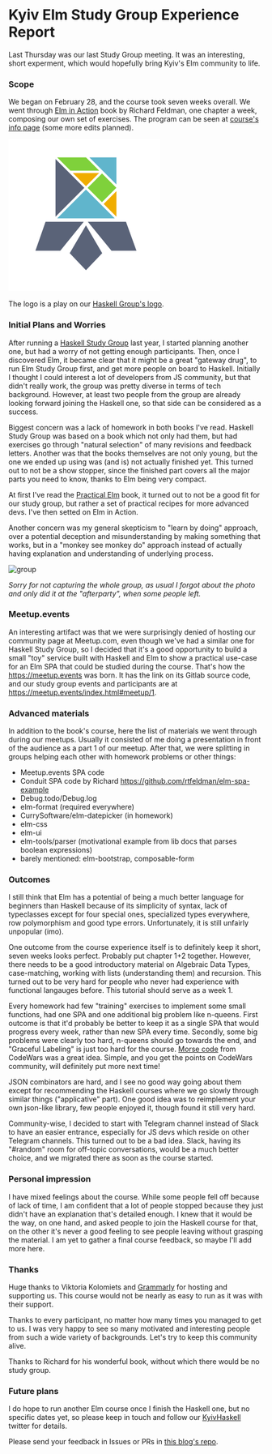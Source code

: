 # Kyiv Elm Study Group Experience Report

Last Thursday was our last Study Group meeting. It was an interesting, short experment, which would hopefully bring Kyiv's Elm community to life.

### Scope

We began on February 28, and the course took seven weeks overall. We went through [Elm in Action](https://www.manning.com/books/elm-in-action) book by Richard Feldman, one chapter a week, composing our own set of exercises. The program can be seen at [course's info page](https://github.com/KyivHaskell/elm-study-group#%D1%80%D0%BE%D0%B7%D0%BA%D0%BB%D0%B0%D0%B4) (some more edits planned).

![KyivElm](./elm-study-group/KyivElm.png)

The logo is a play on our [Haskell Group's logo](https://k-bx.github.io/articles/Kyiv-Haskell-Study-Group-Experience-Report.html).

### Initial Plans and Worries

After running a [Haskell Study Group](https://k-bx.github.io/articles/Kyiv-Haskell-Study-Group-Experience-Report.html) last year, I started planning another one, but had a worry of not getting enough participants. Then, once I discovered Elm, it became clear that it might be a great "gateway drug", to run Elm Study Group first, and get more people on board to Haskell. Initially I thought I could interest a lot of developers from JS community, but that didn't really work, the group was pretty diverse in terms of tech background. However, at least two people from the group are already looking forward joining the Haskell one, so that side can be considered as a success.

Biggest concern was a lack of homework in both books I've read. Haskell Study Group was based on a book which not only had them, but had exercises go through "natural selection" of many revisions and feedback letters. Another was that the books themselves are not only young, but the one we ended up using was (and is) not actually finished yet. This turned out to not be a show stopper, since the finished part covers all the major parts you need to know, thanks to Elm being very compact.

At first I've read the [Practical Elm](https://korban.net/elm/) book, it turned out to not be a good fit for our study group, but rather a set of practical recipes for more advanced devs. I've then setted on Elm in Action.

Another concern was my general skepticism to "learn by doing" approach, over a potential deception and misunderstanding by making something that works, but in a "monkey see monkey do" approach instead of actually having explanation and understanding of underlying process.

![group](/Users/kb/workspace/k-bx.github.io/articles/elm-study-group/group.jpeg)

*Sorry for not capturing the whole group, as usual I forgot about the photo and only did it at the "afterparty", when some people left.*

### Meetup.events

An interesting artifact was that we were surprisingly denied of hosting our community page at Meetup.com, even though we've had a similar one for Haskell Study Group, so I decided that it's a good opportunity to build a small "toy" service built with Haskell and Elm to show a practical use-case for an Elm SPA that could be studied during the course. That's how the https://meetup.events was born. It has the link on its Gitlab source code, and our study group events and participants are at <https://meetup.events/index.html#meetup/1>.

### Advanced materials

In addition to the book's course, here the list of materials we went through during our meetups. Usually it consisted of me doing a presentation in front of the audience as a part 1 of our meetup. After that, we were splitting in groups helping each other with homework problems or other things:

- Meetup.events SPA code
- Conduit SPA code by Richard <https://github.com/rtfeldman/elm-spa-example>
- Debug.todo/Debug.log
- elm-format (required everywhere)
- CurrySoftware/elm-datepicker (in homework)
- elm-css
- elm-ui
- elm-tools/parser (motivational example from lib docs that parses boolean expressions)
- barely mentioned: elm-bootstrap, composable-form

### Outcomes

I still think that Elm has a potential of being a much better language for beginners than Haskell because of its simplicity of syntax, lack of typeclasses except for four special ones, specialized types everywhere, row polymorphism and good type errors. Unfortunately, it is still unfairly unpopular (imo).

One outcome from the course experience itself is to definitely keep it short, seven weeks looks perfect. Probably put chapter 1+2 together. However, there needs to be a good introductory material on Algebraic Data Types, case-matching, working with lists (understanding them) and recursion. This turned out to be very hard for people who never had experience with functional langauges before. This tutorial should serve as a week 1.

Every homework had few "training" exercises to implement some small functions, had one SPA and one additional big problem like n-queens. First outcome is that it'd probably be better to keep it as a single SPA that would progress every week, rather than new SPA every time. Secondly, some big problems were clearly too hard, n-queens should go towards the end, and "Graceful Labeling" is just too hard for the course. [Morse code](https://www.codewars.com/kata/decode-the-morse-code/elm) from CodeWars was a great idea. Simple, and you get the points on CodeWars community, will definitely put more next time!

JSON combinators are hard, and I see no good way going about them except for recommending the Haskell courses where we go slowly through similar things ("applicative" part). One good idea was to reimplement your own json-like library, few people enjoyed it, though found it still very hard.

Community-wise, I decided to start with Telegram channel instead of Slack to have an easier entrance, especially for JS devs which reside on other Telegram channels. This turned out to be a bad idea. Slack, having its "#random" room for off-topic conversations, would be a much better choice, and we migrated there as soon as the course started.

### Personal impression

I have mixed feelings about the course. While some people fell off because of lack of time, I am confident that a lot of people stopped because they just didn't have an explanation that's detailed enough. I knew that it would be the way, on one hand, and asked people to join the Haskell course for that, on the other it's never a good feeling to see people leaving without grasping the material. I am yet to gather a final course feedback, so maybe I'll add more here.

### Thanks

Huge thanks to Viktoria Kolomiets and [Grammarly](https://grammarly.com/) for hosting and supporting us. This course would not be nearly as easy to run as it was with their support.

Thanks to every participant, no matter how many times you managed to get to us. I was very happy to see so many motivated and interesting people from such a wide variety of backgrounds. Let's try to keep this community alive.

Thanks to Richard for his wonderful book, without which there would be no study group.

### Future plans

I do hope to run another Elm course once I finish the Haskell one, but no specific dates yet, so please keep in touch and follow our [KyivHaskell](https://mobile.twitter.com/KyivHaskell) twitter for details.

Please send your feedback in Issues or PRs in [this blog's repo](https://github.com/k-bx/k-bx.github.io).

